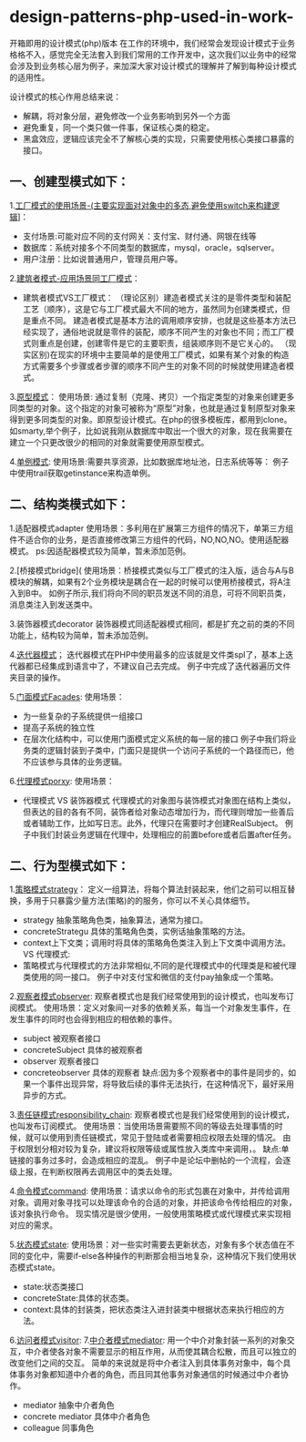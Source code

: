 # design-patterns-php-used-in-work-
开箱即用的设计模式(php)版本
在工作的环境中，我们经常会发现设计模式于业务格格不入，感觉完全无法套入到我们常用的工作开发中，这次我们以业务中的经常会涉及到业务核心层为例子，来加深大家对设计模式的理解并了解到每种设计模式的适用性。

设计模式的核心作用总结来说：
* 解耦，将对象分层，避免修改一个业务影响到另外一个方面
* 避免重复，同一个类只做一件事，保证核心类的稳定。
* 黑盒效应，逻辑应该完全不了解核心类的实现，只需要使用核心类接口暴露的接口。

## 一、创建型模式如下：                        
1.[工厂模式的使用场景-(主要实现面对对象中的多态,避免使用switch来构建逻辑](https://github.com/DrMute/design-patterns-php-used-in-work-/blob/master/factory.php)]：
* 支付场景:可能对应不同的支付网关：支付宝、财付通、网银在线等
* 数据库：系统对接多个不同类型的数据库，mysql，oracle，sqlserver。
* 用户注册：比如说普通用户，管理员用户等。


2.[建筑者模式-应用场景同工厂模式](https://github.com/DrMute/design-patterns-php-used-in-work-/blob/master/Builder.php)：

* 建筑者模式VS工厂模式：
  （理论区别）建造者模式关注的是零件类型和装配工艺（顺序），这是它与工厂模式最大不同的地方，虽然同为创建类模式，但是重点不同。
建造者模式是基本方法的调用顺序安排，也就是这些基本方法已经实现了，通俗地说就是零件的装配，顺序不同产生的对象也不同；而工厂模式则重点是创建，创建零件是它的主要职责，组装顺序则不是它关心的。
   （现实区别)在现实的环境中主要简单的是使用工厂模式，如果有某个对象的构造方式需要多个步骤或者步骤的顺序不同产生的对象不同的时候就使用建造者模式。


3.[原型模式](https://github.com/DrMute/design-patterns-php-used-in-work-/blob/master/Clone.php)：
 使用场景: 通过复制（克隆、拷贝）一个指定类型的对象来创建更多同类型的对象。这个指定的对象可被称为“原型”对象，也就是通过复制原型对象来得到更多同类型的对象。即原型设计模式。在php的很多模板库，都用到clone。如smarty,举个例子，比如说我刚从数据库中取出一个很大的对象，现在我需要在建立一个只更改很少的相同的对象就需要使用原型模式。
 
 
4.[单例模式](https://github.com/DrMute/design-patterns-php-used-in-work-/blob/master/single.php):
 使用场景:需要共享资源，比如数据库地址池，日志系统等等：
 例子中使用trail获取getinstance来构造单例。
 
 ## 二、结构类模式如下：
 1.适配器模式adapter
 使用场景：多利用在扩展第三方组件的情况下，单第三方组件不适合你的业务，是否直接修改第三方组件的代码，NO,NO,NO。使用适配器模式。
 ps:因适配器模式较为简单，暂未添加范例。
 
 
 2.[桥接模式bridge](
 使用场景：桥接模式类似与工厂模式的注入版，适合与A与B模块的解耦，如果有2个业务模块是耦合在一起的时候可以使用桥接模式，将A注入到B中。
如例子所示,我们将向不同的职员发送不同的消息，可将不同职员类，消息类注入到发送类中。


3.装饰器模式decorator
 装饰器模式同适配器模式相同，都是扩充之前的类的不同功能上，结构较为简单，暂未添加范例。
 
 
 4.[迭代器模式](https://github.com/DrMute/design-patterns-php-used-in-work-/blob/master/iterator.php)；
 迭代器模式在PHP中使用最多的应该就是文件类spl了，基本上迭代器都已经集成到语言中了，不建议自己去完成。
 例子中完成了迭代器遍历文件夹目录的操作。
 
 
 5.[门面模式Facades](https://github.com/DrMute/design-patterns-php-used-in-work-/blob/master/Facades.php):
 使用场景：
 * 为一些复杂的子系统提供一组接口
 * 提高子系统的独立性
 * 在层次化结构中，可以使用门面模式定义系统的每一层的接口
 例子中我们将业务类的逻辑封装到子类中，门面只是提供一个访问子系统的一个路径而已，他不应该参与具体的业务逻辑。
 
 
 6.[代理模式porxy](https://github.com/DrMute/design-patterns-php-used-in-work-/blob/master/proxy.php):
 使用场景：
 * 代理模式 VS 装饰器模式
 代理模式的对象图与装饰模式对象图在结构上类似，但表达的目的各有不同，装饰者给对象动态增加行为，而代理则增加一些善后或者辅助工作，比如写日志。此外，代理只在需要时才创建RealSubject。
 例子中我们封装业务逻辑在代理中，处理相应的前置before或者后置after任务。
 
 
 ## 二、行为型模式如下：
 1.[策略模式strategy](https://github.com/DrMute/design-patterns-php-used-in-work-/blob/master/strategy.php)：
 定义一组算法，将每个算法封装起来，他们之前可以相互替换，多用于只暴露少量方法(策略)的的服务，你可以不关心具体细节。
 * strategy 抽象策略角色类，抽象算法，通常为接口。
 * concreteStrategu 具体的策略角色类，实例话抽象策略的方法。
 * context上下文类；调用时将具体的策略角色类注入到上下文类中调用方法。
 VS 代理模式:
 * 策略模式与代理模式的方法非常相似,不同的是代理模式中的代理类是和被代理类使用的同一接口。
 例子中对支付宝和微信的支付pay抽象成一个策略。
 
 2.[观察者模式observer](https://github.com/DrMute/design-patterns-php-used-in-work-/blob/master/observer.php):
 观察者模式也是我们经常使用到的设计模式，也叫发布订阅模式。
 使用场景：定义对象间一对多的依赖关系，每当一个对象发生事件，在发生事件的同时也会得到相应的相依赖的事件。
* subject 被观察者接口
* concreteSubject 具体的被观察者
* observer 观察者接口
* concreteobserver 具体的观察者
缺点:因为多个观察者中的事件是同步的，如果一个事件出现异常，将导致后续的事件无法执行，在这种情况下，最好采用异步的方式。


 3.[责任链模式responsibility_chain](https://github.com/DrMute/design-patterns-php-used-in-work-/blob/master/responsibility_chain):
 观察者模式也是我们经常使用到的设计模式，也叫发布订阅模式。
 使用场景：当使用场景需要照不同的等级去处理事情的时候，就可以使用到责任链模式，常见于登陆或者需要相应权限去处理的情况。
 由于权限划分相对较为复杂，建议将权限等级或属性放入类库中来调用，。
缺点:单链接的事务过多时，会造成相应的混乱。
例子中是论坛中删帖的一个流程，会逐级上报，在判断权限再去调用区中的类去处理。

 4.[命令模式command]():
 使用场景：请求以命令的形式包裹在对象中，并传给调用对象。调用对象寻找可以处理该命令的合适的对象，并把该命令传给相应的对象，该对象执行命令。
 现实情况是很少使用，一般使用策略模式或代理模式来实现相对应的需求。
 
 
  5.[状态模式state](https://github.com/DrMute/design-patterns-php-used-in-work-/blob/master/State.php):
使用场景：对一些实时需要去更新状态，对象有多个状态值在不同的变化中，需要if-else各种操作的判断那会相当地复杂，这种情况下我们使用状态模式state。

* state:状态类接口
* concreteState:具体的状态类。
* context:具体的封装类，把状态类注入进封装类中根据状态来执行相应的方法。
 
 
 6.[访问者模式visitor]():
 7.[中介者模式mediator](https://github.com/DrMute/design-patterns-php-used-in-work-/blob/master/Mediator.php):
用一个中介对象封装一系列的对象交互，中介者使各对象不需要显示的相互作用，从而使其耦合松散，而且可以独立的改变他们之间的交互。
简单的来说就是将中介者注入到具体事务对象中，每个具体事务对象都知道中介者的角色，而且同其他事务对象通信的时候通过中介者协作。
* mediator 抽象中介者角色
* concrete mediator 具体中介者角色
* colleague 同事角色

 

